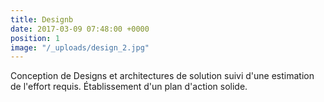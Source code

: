 ```yaml
---
title: Designb
date: 2017-03-09 07:48:00 +0000
position: 1
image: "/_uploads/design_2.jpg"
---
```


Conception de Designs et architectures de solution suivi d'une estimation de l'effort requis. Établissement d'un plan d'action solide.